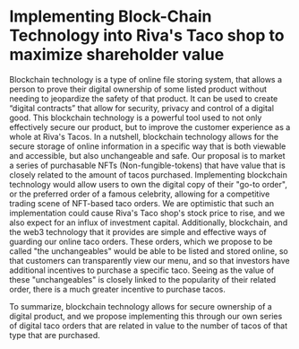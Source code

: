 # Implementing Block-Chain Technology into Riva's Taco shop to maximize shareholder value

Blockchain technology is a type of online file storing system, that allows a person to prove their digital ownership of some listed product without needing to jeopardize the safety of that product. It can be used to create “digital contracts” that allow for security, privacy and control of a digital good. This blockchain technology is a powerful tool used to not only effectively secure our product, but to improve the customer experience as a whole at Riva's Tacos. In a nutshell, blockchain technology allows for the secure storage of online information in a specific way that is both viewable and accessible, but also unchangeable and safe. Our proposal is to market a series of purchasable NFTs (Non-fungible-tokens) that have value that is closely related to the amount of tacos purchased. Implementing blockchain technology would allow users to own the digital copy of their "go-to order", or the preferred order of a famous celebrity, allowing for a competitive trading scene of NFT-based taco orders. We are optimistic that such an implementation could cause Riva's Taco shop's stock price to rise, and we also expect for an influx of investment capital. Additionally, blockchain, and the web3 technology that it provides are simple and effective ways of guarding our online taco orders. These orders, which we propose to be called "the unchangeables" would be able to be listed and stored online, so that customers can transparently view our menu, and so that investors have additional incentives to purchase a specific taco. Seeing as the value of these "unchangeables" is closely linked to the popularity of their related order, there is a much greater incentive to purchase tacos. 

To summarize, blockchain technology allows for secure ownership of a digital product, and we propose implementing this through our own series of digital taco orders that are related in value to the number of tacos of that type that are purchased.
